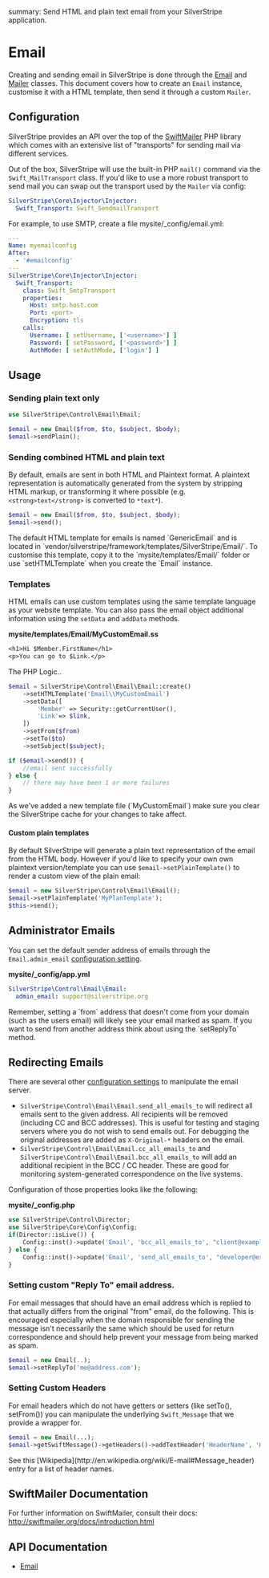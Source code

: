 summary: Send HTML and plain text email from your SilverStripe application.

# Email

Creating and sending email in SilverStripe is done through the [Email](api:SilverStripe\Control\Email\Email) and [Mailer](api:SilverStripe\Control\Email\Mailer) classes. This document 
covers how to create an `Email` instance, customise it with a HTML template, then send it through a custom `Mailer`.

## Configuration

SilverStripe provides an API over the top of the [SwiftMailer](http://swiftmailer.org/) PHP library which comes with an
extensive list of "transports" for sending mail via different services. 

Out of the box, SilverStripe will use the built-in PHP `mail()` command via the `Swift_MailTransport` class. If you'd
like to use a more robust transport to send mail you can swap out the transport used by the `Mailer` via config:

```yml
SilverStripe\Core\Injector\Injector:
  Swift_Transport: Swift_SendmailTransport
```

For example, to use SMTP, create a file mysite/_config/email.yml:

```yml
---
Name: myemailconfig
After:
  - '#emailconfig'
---
SilverStripe\Core\Injector\Injector:
  Swift_Transport:
    class: Swift_SmtpTransport
    properties:
      Host: smtp.host.com
      Port: <port>
      Encryption: tls
    calls:
      Username: [ setUsername, ['<username>'] ]
      Password: [ setPassword, ['<password>'] ]
      AuthMode: [ setAuthMode, ['login'] ]
```

## Usage

### Sending plain text only


```php
use SilverStripe\Control\Email\Email;

$email = new Email($from, $to, $subject, $body);
$email->sendPlain();
```

### Sending combined HTML and plain text

By default, emails are sent in both HTML and Plaintext format. A plaintext representation is automatically generated 
from the system by stripping HTML markup, or transforming it where possible (e.g. `<strong>text</strong>` is converted 
to `*text*`).


```php
$email = new Email($from, $to, $subject, $body);
$email->send();
```

<div class="info" markdown="1">
The default HTML template for emails is named `GenericEmail` and is located in `vendor/silverstripe/framework/templates/SilverStripe/Email/`.
To customise this template, copy it to the `mysite/templates/Email/` folder or use `setHTMLTemplate` when you create the 
`Email` instance.
</div>


### Templates

HTML emails can use custom templates using the same template language as your website template. You can also pass the
email object additional information using the `setData` and `addData` methods. 

**mysite/templates/Email/MyCustomEmail.ss**


```ss
<h1>Hi $Member.FirstName</h1>
<p>You can go to $Link.</p>
```

The PHP Logic..

```php
$email = SilverStripe\Control\Email\Email::create()
    ->setHTMLTemplate('Email\\MyCustomEmail') 
    ->setData([
        'Member' => Security::getCurrentUser(),
        'Link'=> $link,
    ])
    ->setFrom($from)
    ->setTo($to)
    ->setSubject($subject);

if ($email->send()) {
    //email sent successfully
} else {
    // there may have been 1 or more failures
}

```

<div class="alert" markdown="1">
As we've added a new template file (`MyCustomEmail`) make sure you clear the SilverStripe cache for your changes to
take affect.
</div>

#### Custom plain templates

By default SilverStripe will generate a plain text representation of the email from the HTML body. However if you'd like
to specify your own own plaintext version/template you can use `$email->setPlainTemplate()` to render a custom view of
the plain email:

```php
$email = new SilverStripe\Control\Email\Email();
$email->setPlainTemplate('MyPlanTemplate');
$this->send();
```

## Administrator Emails

You can set the default sender address of emails through the `Email.admin_email` [configuration setting](/developer_guides/configuration).

**mysite/_config/app.yml**


```yaml
SilverStripe\Control\Email\Email:
  admin_email: support@silverstripe.org
```

<div class="alert" markdown="1">
Remember, setting a `from` address that doesn't come from your domain (such as the users email) will likely see your
email marked as spam. If you want to send from another address think about using the `setReplyTo` method.
</div>

## Redirecting Emails

There are several other [configuration settings](/developer_guides/configuration) to manipulate the email server.

*  `SilverStripe\Control\Email\Email.send_all_emails_to` will redirect all emails sent to the given address.
All recipients will be removed (including CC and BCC addresses). This is useful for testing and staging servers where 
you do not wish to send emails out. For debugging the original addresses are added as `X-Original-*` headers on the email.
*  `SilverStripe\Control\Email\Email.cc_all_emails_to` and `SilverStripe\Control\Email\Email.bcc_all_emails_to` will add
an additional recipient in the BCC / CC header. These are good for monitoring system-generated correspondence on the 
live systems.

Configuration of those properties looks like the following:

**mysite/_config.php**

```php
use SilverStripe\Control\Director;
use SilverStripe\Core\Config\Config;
if(Director::isLive()) {
    Config::inst()->update('Email', 'bcc_all_emails_to', "client@example.com");
} else {
    Config::inst()->update('Email', 'send_all_emails_to', "developer@example.com");
}
```

### Setting custom "Reply To" email address.

For email messages that should have an email address which is replied to that actually differs from the original "from" 
email, do the following. This is encouraged especially when the domain responsible for sending the message isn't
necessarily the same which should be used for return correspondence and should help prevent your message from being 
marked as spam.

```php
$email = new Email(..);
$email->setReplyTo('me@address.com');
```

### Setting Custom Headers

For email headers which do not have getters or setters (like setTo(), setFrom()) you can manipulate the underlying
`Swift_Message` that we provide a wrapper for.


```php
$email = new Email(...);
$email->getSwiftMessage()->getHeaders()->addTextHeader('HeaderName', 'HeaderValue');
```

<div class="info" markdown="1">
See this [Wikipedia](http://en.wikipedia.org/wiki/E-mail#Message_header) entry for a list of header names.
</div>

## SwiftMailer Documentation

For further information on SwiftMailer, consult their docs: http://swiftmailer.org/docs/introduction.html

## API Documentation

* [Email](api:SilverStripe\Control\Email\Email)
